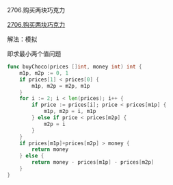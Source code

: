 2706.购买两块巧克力

[2706.购买两块巧克力](https://leetcode.cn/problems/buy-two-chocolates/)



解法：模拟

即求最小两个值问题



```go
func buyChoco(prices []int, money int) int {
	m1p, m2p := 0, 1
	if prices[1] < prices[0] {
		m1p, m2p = m2p, m1p
	}
	for i := 2; i < len(prices); i++ {
		if price := prices[i]; price < prices[m1p] {
			m1p, m2p = i, m1p
		} else if price < prices[m2p] {
			m2p = i
		}
	}
	if prices[m1p]+prices[m2p] > money {
		return money
	} else {
		return money - prices[m1p] - prices[m2p]
	}
}
```
